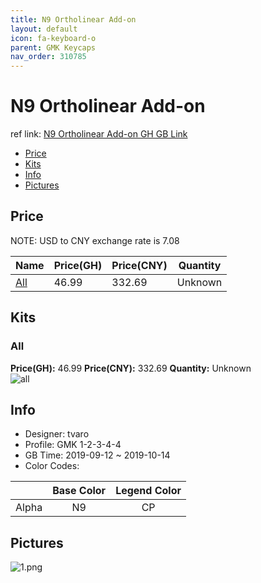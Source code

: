 ```yaml
---
title: N9 Ortholinear Add-on 
layout: default
icon: fa-keyboard-o
parent: GMK Keycaps
nav_order: 310785
---
```


# N9 Ortholinear Add-on 

ref link: [N9 Ortholinear Add-on GH GB Link](https://geekhack.org/index.php?topic=100922.0)  

* [Price](#price)  
* [Kits](#kits)  
* [Info](#info)  
* [Pictures](#pictures)  


## Price  
NOTE: USD to CNY exchange rate is 7.08

| Name          | Price(GH)    |  Price(CNY) | Quantity |
| ------------- | ------------ |  ---------- | -------- |
|[All](#all)|46.99|332.69|Unknown|


## Kits  
### All  
**Price(GH):** 46.99    **Price(CNY):** 332.69    **Quantity:** Unknown  
<img src="{{ 'assets/images/gmk-keycaps/n9ortholinearadd-on/kits_pics/all.png' | relative_url }}" alt="all" class="image featured">


## Info  
* Designer: tvaro  
* Profile: GMK 1-2-3-4-4  
* GB Time: 2019-09-12 ~ 2019-10-14  
* Color Codes:  

| |Base Color     | Legend Color
| :-------------: | :-------------: | :------------:
|Alpha|N9|CP

## Pictures  
<img src="{{ 'assets/images/gmk-keycaps/n9ortholinearadd-on/rendering_pics/1.png' | relative_url }}" alt="1.png" class="image featured">
